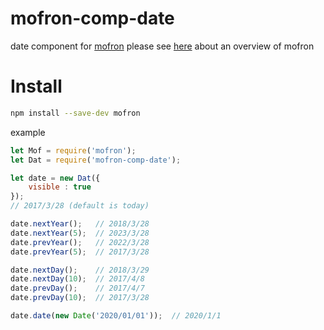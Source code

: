 # mofron-comp-date
date component for [mofron](https://github.com/simpart/mofron) 
please see [here](https://github.com/simpart/mofron) about an overview of mofron

# Install
```bash
npm install --save-dev mofron
```

example
```javascript
let Mof = require('mofron');
let Dat = require('mofron-comp-date');

let date = new Dat({
    visible : true
});
// 2017/3/28 (default is today)

date.nextYear();   // 2018/3/28
date.nextYear(5);  // 2023/3/28
date.prevYear();   // 2022/3/28
date.prevYear(5);  // 2017/3/28

date.nextDay();    // 2018/3/29
date.nextDay(10);  // 2017/4/8
date.prevDay();    // 2017/4/7
date.prevDay(10);  // 2017/3/28

date.date(new Date('2020/01/01'));  // 2020/1/1
```
